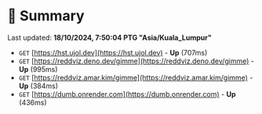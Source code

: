 # 📖 Summary
Last updated: **18/10/2024, 7:50:04 PTG "Asia/Kuala_Lumpur"**

- `GET` [https://hst.ujol.dev](https://hst.ujol.dev) - **Up** (707ms)
- `GET` [https://reddviz.deno.dev/gimme](https://reddviz.deno.dev/gimme) - **Up** (995ms)
- `GET` [https://reddviz.amar.kim/gimme](https://reddviz.amar.kim/gimme) - **Up** (384ms)
- `GET` [https://dumb.onrender.com](https://dumb.onrender.com) - **Up** (436ms)
